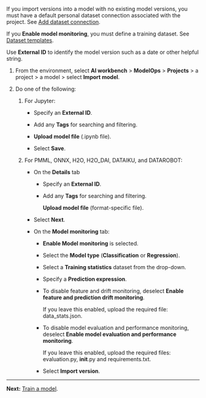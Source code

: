 If you import versions into a model with no existing model versions, you must have a default personal dataset connection associated with the project. See [Add dataset connection](vpe1725389258480.md).

If you **Enable model monitoring**, you must define a training dataset. See [Dataset templates](nwv1725409283494.md).

Use **External ID** to identify the model version such as a date or other helpful string.

1.  From the environment, select **AI workbench** > **ModelOps** > **Projects** > a project > a model > select **Import model**.


1.  Do one of the following:

    1.  For Jupyter:

        -   Specify an **External ID**.


        -   Add any **Tags** for searching and filtering.


        -   **Upload model file** (.ipynb file).


        -   Select **Save**.


    1.  For PMML, ONNX, H2O, H2O_DAI, DATAIKU, and DATAROBOT:

        -   On the **Details** tab

            -   Specify an **External ID**.


            -   Add any **Tags** for searching and filtering.

                **Upload model file** (format-specific file).


        -   Select **Next**.


        -   On the **Model monitoring** tab:

            -   **Enable Model monitoring** is selected.


            -   Select the **Model type** (**Classification** or **Regression**).


            -   Select a **Training statistics** dataset from the drop-down.


            -   Specify a **Prediction expression**.


            -   To disable feature and drift monitoring, deselect **Enable feature and prediction drift monitoring**.

                If you leave this enabled, upload the required file: data_stats.json.


            -   To disable model evaluation and performance monitoring, deselect **Enable model evaluation and performance monitoring**.

                If you leave this enabled, upload the required files: evaluation.py, __init__.py and requirements.txt.


            -   Select **Import version**.


---

**Next:** [Train a model](etl1725408512818.md).

